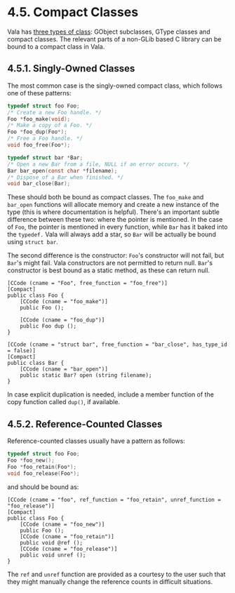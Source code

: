 # 4.5. Compact Classes

Vala has [three types of class](https://gnome.pages.gitlab.gnome.org/vala/manual/classes.html):
GObject subclasses, GType classes and compact classes. The relevant
parts of a non-GLib based C library can be bound to a compact class in
Vala.

## 4.5.1. Singly-Owned Classes

The most common case is the singly-owned compact class, which follows
one of these patterns:

```c
typedef struct foo Foo;
/* Create a new Foo handle. */
Foo *foo_make(void);
/* Make a copy of a Foo. */
Foo *foo_dup(Foo*);
/* Free a Foo handle. */
void foo_free(Foo*);

typedef struct bar *Bar;
/* Open a new Bar from a file, NULL if an error occurs. */
Bar bar_open(const char *filename);
/* Dispose of a Bar when finished. */
void bar_close(Bar);
```

These should both be bound as compact classes. The `foo_make` and
`bar_open` functions will allocate memory and create a new instance of
the type (this is where documentation is helpful). There's an important
subtle difference between these two: where the pointer is mentioned. In
the case of `Foo`, the pointer is mentioned in every function, while
`Bar` has it baked into the `typedef.` Vala will always add a star, so
`Bar` will be actually be bound using `struct bar`.

The second difference is the constructor: `Foo`'s constructor will not
fail, but `Bar`'s might fail. Vala constructors are not permitted to
return null. `Bar`'s constructor is best bound as a static method, as
these can return null.

```vala
[CCode (cname = "Foo", free_function = "foo_free")]
[Compact]
public class Foo {
    [CCode (cname = "foo_make")]
    public Foo ();

    [CCode (cname = "foo_dup")]
    public Foo dup ();
}

[CCode (cname = "struct bar", free_function = "bar_close", has_type_id = false)]
[Compact]
public class Bar {
    [CCode (cname = "bar_open")]
    public static Bar? open (string filename);
}
```

In case explicit duplication is needed, include a member function of the
copy function called `dup()`, if available.

## 4.5.2. Reference-Counted Classes

Reference-counted classes usually have a pattern as follows:

```c
typedef struct foo Foo;
Foo *foo_new();
Foo *foo_retain(Foo*);
void foo_release(Foo*);
```

and should be bound as:

```vala
[CCode (cname = "foo", ref_function = "foo_retain", unref_function = "foo_release")]
[Compact]
public class Foo {
    [CCode (cname = "foo_new")]
    public Foo ();
    [CCode (cname = "foo_retain")]
    public void @ref ();
    [CCode (cname = "foo_release")]
    public void unref ();
}
```

The `ref` and `unref` function are provided as a courtesy to the user
such that they might manually change the reference counts in difficult
situations.
